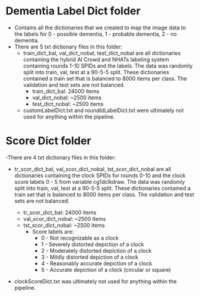 # Dementia Label Dict folder 
- Contains all the dictionaries that we created to map the image data to the labels for 0 - possible dementia, 1 - probable dementia, 2 - no dementia. 
- There are 5 txt dictionary files in this folder:
  - train_dict_bal, val_dict_nobal, test_dict_nobal are all dictionaries containing the hybrid AI Crowd and NHATs labeling system containing rounds 1-10 SPIDs and the labels. The data was randomly split into train, val, test at a 90-5-5 split. These dictionaries contained a train set that is balanced to 8000 items per class. The validation and test sets are not balanced.  
    - train_dict_bal: 24000 items
    - val_dict_nobal: ~2500 items
    - test_dict_nobal: ~2500 items
  - customLabelDict.txt and roundIdLabelDict.txt were ultimately not used for anything within the pipeline. 


# Score Dict folder
-There are 4 txt dictionary files in this folder:
  - tr_scor_dict_bal, val_scor_dict_nobal, tst_scor_dict_nobal are all dictionaries containing the clock SPIDs for rounds 0-10 and the clock score labels 0 - 5 from variable cg1dclkdraw. The data was randomly split into train, val, test at a 90-5-5 split. These dictionaries contained a train set that is balanced to 8000 items per class. The validation and test sets are not balanced.  
    - tr_scor_dict_bal: 24000 items
    - val_scor_dict_nobal: ~2500 items
    - tst_scor_dict_nobal: ~2500 items
      - Score labels are: 
        - 0 - Not recognizable as a clock
        - 1 - Severely distorted depiction of a clock
        - 2 - Moderately distorted depiction of a clock
        - 3 - Mildly distorted depiction of a clock
        - 4 - Reasonably accurate depiction of a clock
        - 5 - Accurate depiction of a clock (circular or square)

  - clockScoreDict.txt was ultimately not used for anything within the pipeline. 
